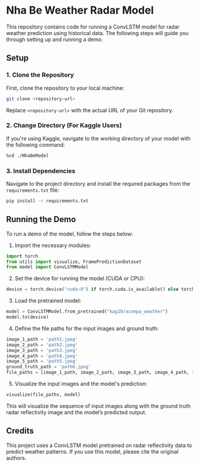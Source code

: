 
# Nha Be Weather Radar Model

This repository contains code for running a ConvLSTM model for radar weather prediction using historical data. The following steps will guide you through setting up and running a demo.

## Setup

### 1. Clone the Repository

First, clone the repository to your local machine:

```bash
git clone <repository-url>
```

Replace `<repository-url>` with the actual URL of your Git repository.


### 2. Change Directory (For Kaggle Users)

If you're using Kaggle, navigate to the working directory of your model with the following command:

```bash
%cd ./NhaBeModel
```

### 3. Install Dependencies

Navigate to the project directory and install the required packages from the `requirements.txt` file:

```bash
pip install -r requirements.txt
```


## Running the Demo

To run a demo of the model, follow the steps below:

1. Import the necessary modules:

```python
import torch
from utils import visualize, FramePredictionDataset
from model import ConvLSTMModel
```

2. Set the device for running the model (CUDA or CPU):

```python
device = torch.device("cuda:0") if torch.cuda.is_available() else torch.device("cpu")
```

3. Load the pretrained model:

```python
model = ConvLSTMModel.from_pretrained("kag19/acompa_weather")
model.to(device)
```

4. Define the file paths for the input images and ground truth:

```python
image_1_path = 'path1.jpeg'
image_2_path = 'path2.jpeg'
image_3_path = 'path3.jpeg'
image_4_path = 'path4.jpeg'
image_5_path = 'path5.jpeg'
ground_truth_path = 'path6.jpeg'
file_paths = [image_1_path, image_2_path, image_3_path, image_4_path, image_5_path, ground_truth_path]
```

5. Visualize the input images and the model's prediction:

```python
visualize(file_paths, model)
```

This will visualize the sequence of input images along with the ground truth radar reflectivity image and the model’s predicted output.

## Credits

This project uses a ConvLSTM model pretrained on radar reflectivity data to predict weather patterns. If you use this model, please cite the original authors.

